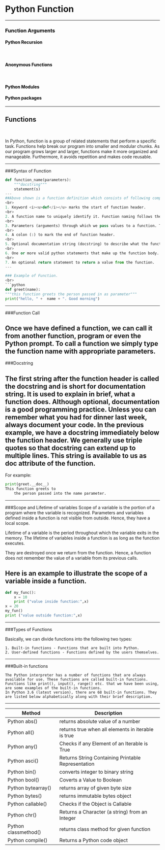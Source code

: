 ﻿
# Python Function
---

<h3><span style="color:black">Function Arguments</span></strong></h4>
<h4><span style="color:black">Python Recursion</span></strong></h4>
<br>
<h4><span style="color:black">Anonymous Functions</span></strong></h4>
<br>
<h4><span style="color:black">Python Modules</span></strong></h4>
<h4><span style="color:black">Python packages</span></strong></h4>

---
## Functions
<br>

<p>In Python, function is a group of related statements that perform a specific task.
Functions help break our program into smaller and modular chunks. As our program grows larger and larger, functions make it more organized and manageable.
Furthermore, it avoids repetition and makes code reusable.
<br>

---

 ###Syntax of Function
```python
def function_name(parameters):
	"""docstring"""
	statement(s)
---
##Above shown is a function definition which consists of following components.
<br>
1. Keyword <i><u>def</i></u> marks the start of function header.
<br>
2. A function name to uniquely identify it. Function naming follows the same rules of writing identifiers in Python.
<br>
3. Parameters (arguments) through which we pass values to a function. They are optional.
<br>
4. A colon (:) to mark the end of function header.
<br>
5. Optional documentation string (docstring) to describe what the function does.
<br>
6. One or more valid python statements that make up the function body. Statements must have same indentation level (usually 4 spaces).
<br>
7. An optional return statement to return a value from the function.
---

### Example of Function.
<br>
```python
def greet(name):
"""this function greets the person passed in as parameter"""
print("hello, " +  name + ". Good morning")
```
---

###Function Call

Once we have defined a function, we can call it from another function, program or even the Python prompt. To call a function we simply type the function name with appropriate parameters.
---

###Docstring

The first string after the function header is called the docstring and is short for documentation string. It is used to explain in brief, what a function does.
Although optional, documentation is a good programming practice. Unless you can remember what you had for dinner last week, always document your code.
In the previous example, we have a docstring immediately below the function header. We generally use triple quotes so that docstring can extend up to multiple lines. This string is available to us as __doc__ attribute of the function.
---
For example:
```python
print(greet.__doc__)
This function greets to
	the person passed into the name parameter.
```
---
###Scope and Lifetime of variables
Scope of a variable is the portion of a program where the variable is recognized. Parameters and variables defined inside a function is not visible from outside. Hence, they have a local scope.

Lifetime of a variable is the period throughout which the variable exits in the memory. The lifetime of variables inside a function is as long as the function executes.

They are destroyed once we return from the function. Hence, a function does not remember the value of a variable from its previous calls.

Here is an example to illustrate the scope of a variable inside a function.
---

```python
def my_func():
    x = 10
    print ("value inside function:",x)
x = 20
my_fun()
print ("value outside function:",x)
```
---
###Types of Functions

Basically, we can divide functions into the following two types:

    1. Built-in functions - Functions that are built into Python.
    2. User-defined functions - Functions defined by the users themselves.

---
###Built-in functions

	The Python interpreter has a number of functions that are always available for use. These functions are called built-in functions.
	Functions like print(), input(), range() etc. that we have been using, are some examples of the built-in functions.
	In Python 3.6 (latest version), there are 68 built-in functions. They are listed below alphabetically along with their brief description.
---

| Method | Description |
| --- | --- |
| Python abs() | returns absolute value of a number  |
| Python all() | returns true when all elements in iterable is true  |
| Python any() | Checks if any Element of an Iterable is True   |
| Python asci() | Returns String Containing Printable Representation   |
| Python bin() | converts integer to binary string  |
| Python bool() | Coverts a Value to Boolean   |
| Python bytearray() | returns array of given byte size |
| Python bytes() | returns immutable bytes object  |
| Python callable() | Checks if the Object is Callable  |
| Python chr() | Returns a Character (a string) from an Integer  |
| Python classmethod() | returns class method for given function  |
| Python compile() | Returns a Python code object   |




